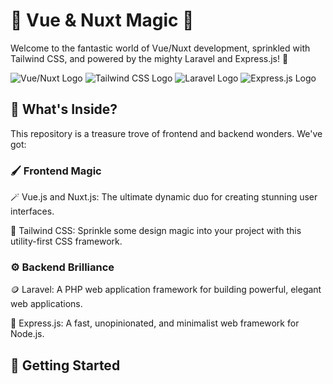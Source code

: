 # 🌟 Vue & Nuxt Magic 🌟

Welcome to the fantastic world of Vue/Nuxt development, sprinkled with Tailwind CSS, and powered by the mighty Laravel and Express.js! 🚀

![Vue/Nuxt Logo](https://vuejs.org/images/logo.png)
![Tailwind CSS Logo](https://tailwindcss.com/_next/static/media/twitter.00a6d6f6.png)
![Laravel Logo](https://laravel.com/img/logomark.min.svg)
![Express.js Logo](https://expressjs.com/images/express-facebook-share.png)

## 🎨 What's Inside?

This repository is a treasure trove of frontend and backend wonders. We've got:

### 🖌️ Frontend Magic

🪄 Vue.js and Nuxt.js: The ultimate dynamic duo for creating stunning user interfaces.

🌈 Tailwind CSS: Sprinkle some design magic into your project with this utility-first CSS framework.

### ⚙️ Backend Brilliance

🪙 Laravel: A PHP web application framework for building powerful, elegant web applications.

🚀 Express.js: A fast, unopinionated, and minimalist web framework for Node.js.

## 🚀 Getting Started
